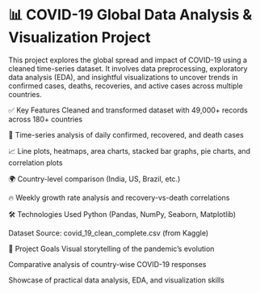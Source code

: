 # 📊 COVID-19 Global Data Analysis & Visualization Project
This project explores the global spread and impact of COVID-19 using a cleaned time-series dataset. It involves data preprocessing, exploratory data analysis (EDA), and insightful visualizations to uncover trends in confirmed cases, deaths, recoveries, and active cases across multiple countries.

✅ Key Features
Cleaned and transformed dataset with 49,000+ records across 180+ countries

📅 Time-series analysis of daily confirmed, recovered, and death cases

📈 Line plots, heatmaps, area charts, stacked bar graphs, pie charts, and correlation plots

🌍 Country-level comparison (India, US, Brazil, etc.)

🔥 Weekly growth rate analysis and recovery-vs-death correlations


🛠 Technologies Used
Python (Pandas, NumPy, Seaborn, Matplotlib)


Dataset Source: covid_19_clean_complete.csv (from Kaggle)

📌 Project Goals
Visual storytelling of the pandemic’s evolution

Comparative analysis of country-wise COVID-19 responses

Showcase of practical data analysis, EDA, and visualization skills
